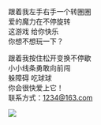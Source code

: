 跟着我左手右手一个转圈圈  
爱的魔力在不停旋转  
这游戏 给你快乐  
你想不想玩一下？  
  
跟着我按住松开变换不停歇  
小小线条勇敢向前闯  
躲障碍 吃球球  
你会很快爱上它！  
联系方式：1234@163.com  

![](https://github.com/runcircle2019/xbw/blob/master/%E5%BC%80%E5%8F%91%E4%BA%BA%E5%91%98%E4%BB%8B%E7%BB%8D.png)
